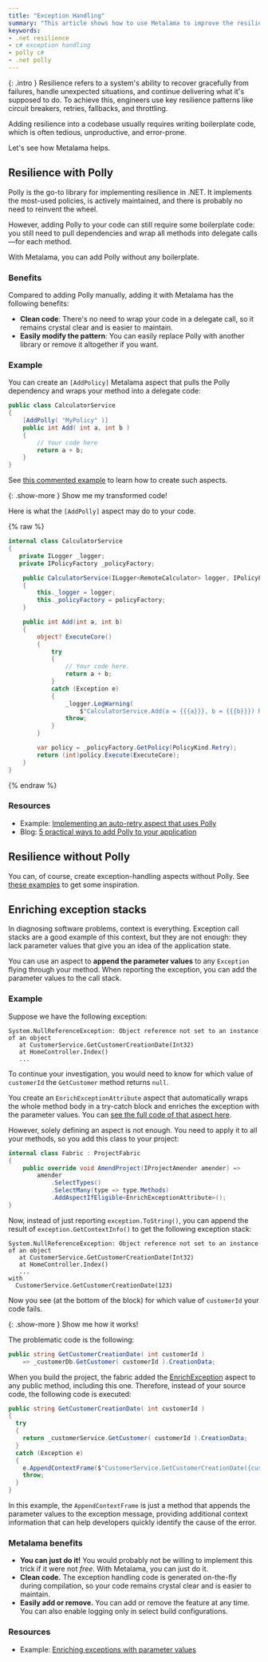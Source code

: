 ```yaml
---
title: "Exception Handling"
summary: "This article shows how to use Metalama to improve the resilience and performance of .NET/C# apps by adding exception handling, caching, and other policies."
keywords:
- .net resilience
- c# exception handling
- polly c#
- .net polly
---
```


{: .intro }
Resilience refers to a system's ability to recover gracefully from failures, handle unexpected situations, and continue delivering what it's supposed to do. To achieve this, engineers use key resilience patterns like circuit breakers, retries, fallbacks, and throttling.

Adding resilience into a codebase usually requires writing boilerplate code, which is often tedious, unproductive, and error-prone.

Let's see how Metalama helps.

## Resilience with Polly

Polly is the go-to library for implementing resilience in .NET. It implements the most-used policies, is actively maintained, and there is probably no need to reinvent the wheel.

However, adding Polly to your code can still require some boilerplate code: you still need to pull dependencies and wrap all methods into delegate calls—for each method.

With Metalama, you can add Polly without any boilerplate.

### Benefits

Compared to adding Polly manually, adding it with Metalama has the following benefits:

- **Clean code**: There's no need to wrap your code in a delegate call, so it remains crystal clear and is easier to maintain.
- **Easily modify the pattern**: You can easily replace Polly with another library or remove it altogether if you want.

### Example

You can create an `[AddPolicy]` Metalama aspect that pulls the Polly dependency and wraps your method into a delegate code:

```cs
public class CalculatorService
{
    [AddPolly( "MyPolicy" )]
    public int Add( int a, int b )
    {
        // Your code here
        return a + b;
    }
}
```

See [this commented example](https://doc.metalama.net/examples/exception-handling/retry/retry-5) to learn how to create such aspects.

{: .show-more }
Show me my transformed code!

Here is what the `[AddPolly]` aspect may do to your code.

{% raw %}
```cs
internal class CalculatorService
{
   private ILogger _logger;
   private IPolicyFactory _policyFactory;

    public CalculatorService(ILogger<RemoteCalculator> logger, IPolicyFactory? policyFactory)
    {
        this._logger = logger;
        this._policyFactory = policyFactory;
    }

    public int Add(int a, int b)
    {
        object? ExecuteCore()
        {
            try
            {
                // Your code here.
                return a + b;
            }
            catch (Exception e)
            {
                _logger.LogWarning(
                    $"CalculatorService.Add(a = {{{a}}}, b = {{{b}}}) has failed: {e.Message}");
                throw;
            }
        }

        var policy = _policyFactory.GetPolicy(PolicyKind.Retry);
        return (int)policy.Execute(ExecuteCore);
    }
}
```
{% endraw %}

### Resources

* Example: [Implementing an auto-retry aspect that uses Polly](https://doc.metalama.net/examples/exception-handling/retry/retry-5)
* Blog: [5 practical ways to add Polly to your application](https://metalama.net/blog/polly)

## Resilience without Polly

You can, of course, create exception-handling aspects without Polly. See [these examples](https://doc.metalama.net/examples/exception-handling) to get some inspiration.

## Enriching exception stacks

In diagnosing software problems, context is everything. Exception call stacks are a good example of this context, but they are not enough: they lack parameter values that give you an idea of the application state.

You can use an aspect to **append the parameter values** to any `Exception` flying through your method. When reporting the exception, you can add the parameter values to the call stack.

### Example

Suppose we have the following exception:

```text
System.NullReferenceException: Object reference not set to an instance of an object
   at CustomerService.GetCustomerCreationDate(Int32)
   at HomeController.Index()
   ...
```

To continue your investigation, you would need to know for which value of `customerId` the `GetCustomer` method returns `null`.

You create an `EnrichExceptionAttribute` aspect that automatically wraps the whole method body in a try-catch block and enriches the exception with the parameter values. You can [see the full code of that aspect here](https://doc.metalama.net/examples/exception-handling/enrich-exception#aspect-code).

However, solely defining an aspect is not enough. You need to apply it to all your methods, so you add this class to your project:

```csharp
internal class Fabric : ProjectFabric
{
    public override void AmendProject(IProjectAmender amender) =>
        amender
            .SelectTypes()
            .SelectMany(type => type.Methods)
            .AddAspectIfEligible<EnrichExceptionAttribute>();
}
```

Now, instead of just reporting `exception.ToString()`, you can append the result of `exception.GetContextInfo()` to get the following exception stack:

```text
System.NullReferenceException: Object reference not set to an instance of an object
   at CustomerService.GetCustomerCreationDate(Int32)
   at HomeController.Index()
   ...
with
  CustomerService.GetCustomerCreationDate(123)
```

Now you see (at the bottom of the block) for which value of `customerId` your code fails.

{: .show-more }
Show me how it works!

The problematic code is the following:

```csharp
public string GetCustomerCreationDate( int customerId )
    => _customerDb.GetCustomer( customerId ).CreationData;
```

When you build the project, the fabric added the [EnrichException](https://doc.metalama.net/examples/exception-handling/enrich-exception#aspect-code) aspect to any public method, including this one. Therefore, instead of your source code, the following code is executed:

```cs
public string GetCustomerCreationDate( int customerId )
{
  try
  {
    return _customerService.GetCustomer( customerId ).CreationData;
  }
  catch (Exception e)
  {
    e.AppendContextFrame($"CustomerService.GetCustomerCreationDate({customerId})");
    throw;
  }
}
```

In this example, the `AppendContextFrame` is just a method that appends the parameter values to the exception message, providing additional context information that can help developers quickly identify the cause of the error.

### Metalama benefits

- **You can just do it!** You would probably not be willing to implement this trick if it were not _free_. With Metalama, you can just do it.
- **Clean code.** The exception handling code is generated on-the-fly during compilation, so your code remains crystal clear and is easier to maintain.
- **Easily add or remove.** You can add or remove the feature at any time. You can also enable logging only in select build configurations.

### Resources

* Example: [Enriching exceptions with parameter values](https://doc.metalama.net/examples/exception-handling/enrich-exception)
